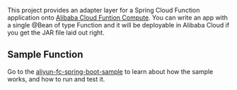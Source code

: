 This project provides an adapter layer for a Spring Cloud Function application onto [Alibaba Cloud Funtion Compute](https://www.alibabacloud.com/help/doc-detail/52895.html). You can write an app with a single @Bean of type Function and it will be deployable in Alibaba Cloud if you get the JAR file laid out right.

## Sample Function

Go to the [aliyun-fc-spring-boot-sample](https://github.com/alibaba/aliyun-spring-boot/tree/master/aliyun-spring-boot-samples/aliyun-fc-spring-boot-sample) to learn about how the sample works, and how to run and test it.